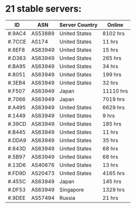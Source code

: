 # 21 stable servers:

| ID | ASN | Server Country | Online |
| ------ | ------ | ------ | ------ |
| #.9AC4 | AS53889 | United States | 8102 hrs |
| #.7CCE | AS174 | United States | 11 hrs |
| #.6EF8 | AS63949 | United States | 15 hrs |
| #.D363 | AS63949 | United States | 265 hrs |
| #.BA95 | AS63949 | United States | 34 hrs |
| #.8051 | AS63949 | United States | 199 hrs |
| #.3EB4 | AS63949 | United States | 32 hrs |
| #.F507 | AS63949 | Japan | 11110 hrs |
| #.7066 | AS63949 | Japan | 7019 hrs |
| #.A495 | AS63949 | United States | 6629 hrs |
| #.1449 | AS63949 | United States | 9 hrs |
| #.39CD | AS63949 | United States | 185 hrs |
| #.B445 | AS63949 | United States | 11 hrs |
| #.DDA9 | AS63949 | United States | 35 hrs |
| #.643D | AS63949 | United States | 68 hrs |
| #.5B97 | AS63949 | United States | 68 hrs |
| #.13D6 | AS40676 | United States | 13 hrs |
| #.FD9D | AS20473 | United States | 4165 hrs |
| #.455C | AS63949 | Japan | 145 hrs |
| #.DF53 | AS63949 | Singapore | 1329 hrs |
| #.9DEE | AS57494 | Russia | 21 hrs |

